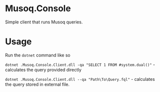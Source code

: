# Musoq.Console

Simple client that runs Musoq queries.

# Usage

Run the `dotnet` command like so

`dotnet .Musoq.Console.Client.dll -qa "SELECT 1 FROM #system.dual()"` - calculates the query provided directly

`dotnet .Musoq.Console.Client.dll --qa "Path\To\Query.fql"` - calculates the query stored in external file.
